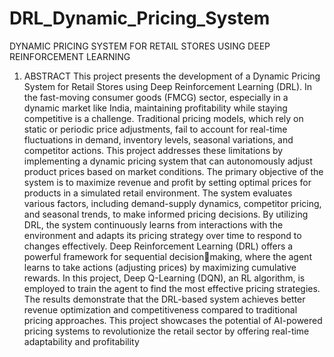 # DRL_Dynamic_Pricing_System
DYNAMIC PRICING SYSTEM FOR RETAIL STORES USING DEEP REINFORCEMENT LEARNING

1. ABSTRACT
This project presents the development of a Dynamic Pricing System for Retail Stores using Deep 
Reinforcement Learning (DRL). In the fast-moving consumer goods (FMCG) sector, especially in 
a dynamic market like India, maintaining profitability while staying competitive is a challenge. 
Traditional pricing models, which rely on static or periodic price adjustments, fail to account for 
real-time fluctuations in demand, inventory levels, seasonal variations, and competitor actions. 
This project addresses these limitations by implementing a dynamic pricing system that can 
autonomously adjust product prices based on market conditions.
The primary objective of the system is to maximize revenue and profit by setting optimal prices 
for products in a simulated retail environment. The system evaluates various factors, including 
demand-supply dynamics, competitor pricing, and seasonal trends, to make informed pricing 
decisions. By utilizing DRL, the system continuously learns from interactions with the 
environment and adapts its pricing strategy over time to respond to changes effectively.
Deep Reinforcement Learning (DRL) offers a powerful framework for sequential decisionmaking, where the agent learns to take actions (adjusting prices) by maximizing cumulative 
rewards. In this project, Deep Q-Learning (DQN), an RL algorithm, is employed to train the agent 
to find the most effective pricing strategies. The results demonstrate that the DRL-based system 
achieves better revenue optimization and competitiveness compared to traditional pricing 
approaches. This project showcases the potential of AI-powered pricing systems to revolutionize 
the retail sector by offering real-time adaptability and profitability
